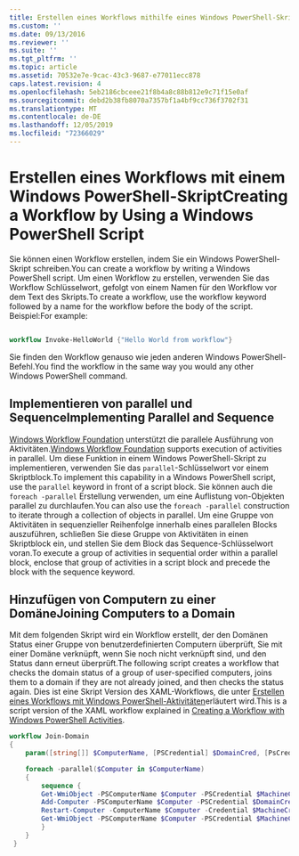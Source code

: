 ```yaml
---
title: Erstellen eines Workflows mithilfe eines Windows PowerShell-Skripts | Microsoft-Dokumentation
ms.custom: ''
ms.date: 09/13/2016
ms.reviewer: ''
ms.suite: ''
ms.tgt_pltfrm: ''
ms.topic: article
ms.assetid: 70532e7e-9cac-43c3-9687-e77011ecc878
caps.latest.revision: 4
ms.openlocfilehash: 5eb2186cbceee21f8b4a8c88b812e9c71f15e0af
ms.sourcegitcommit: debd2b38fb8070a7357bf1a4bf9cc736f3702f31
ms.translationtype: MT
ms.contentlocale: de-DE
ms.lasthandoff: 12/05/2019
ms.locfileid: "72366029"
---
```

# <a name="creating-a-workflow-by-using-a-windows-powershell-script"></a><span data-ttu-id="4eb10-102">Erstellen eines Workflows mit einem Windows PowerShell-Skript</span><span class="sxs-lookup"><span data-stu-id="4eb10-102">Creating a Workflow by Using a Windows PowerShell Script</span></span>

<span data-ttu-id="4eb10-103">Sie können einen Workflow erstellen, indem Sie ein Windows PowerShell-Skript schreiben.</span><span class="sxs-lookup"><span data-stu-id="4eb10-103">You can create a workflow by writing a Windows PowerShell script.</span></span> <span data-ttu-id="4eb10-104">Um einen Workflow zu erstellen, verwenden Sie das Workflow Schlüsselwort, gefolgt von einem Namen für den Workflow vor dem Text des Skripts.</span><span class="sxs-lookup"><span data-stu-id="4eb10-104">To create a workflow, use the workflow keyword followed by a name for the workflow before the body of the script.</span></span> <span data-ttu-id="4eb10-105">Beispiel:</span><span class="sxs-lookup"><span data-stu-id="4eb10-105">For example:</span></span>

```powershell

workflow Invoke-HelloWorld {"Hello World from workflow"}
```

<span data-ttu-id="4eb10-106">Sie finden den Workflow genauso wie jeden anderen Windows PowerShell-Befehl.</span><span class="sxs-lookup"><span data-stu-id="4eb10-106">You find the workflow in the same way you would any other Windows PowerShell command.</span></span>

## <a name="implementing-parallel-and-sequence"></a><span data-ttu-id="4eb10-107">Implementieren von parallel und Sequence</span><span class="sxs-lookup"><span data-stu-id="4eb10-107">Implementing Parallel and Sequence</span></span>

<span data-ttu-id="4eb10-108">[Windows Workflow Foundation](https://msdn.microsoft.com/en-us/library/ms735967.aspx) unterstützt die parallele Ausführung von Aktivitäten.</span><span class="sxs-lookup"><span data-stu-id="4eb10-108">[Windows Workflow Foundation](https://msdn.microsoft.com/en-us/library/ms735967.aspx) supports execution of activities in parallel.</span></span> <span data-ttu-id="4eb10-109">Um diese Funktion in einem Windows PowerShell-Skript zu implementieren, verwenden Sie das `parallel`-Schlüsselwort vor einem Skriptblock.</span><span class="sxs-lookup"><span data-stu-id="4eb10-109">To implement this capability in a Windows PowerShell script, use the `parallel` keyword in front of a script block.</span></span> <span data-ttu-id="4eb10-110">Sie können auch die `foreach -parallel` Erstellung verwenden, um eine Auflistung von-Objekten parallel zu durchlaufen.</span><span class="sxs-lookup"><span data-stu-id="4eb10-110">You can also use the `foreach -parallel` construction to iterate through a collection of objects in parallel.</span></span> <span data-ttu-id="4eb10-111">Um eine Gruppe von Aktivitäten in sequenzieller Reihenfolge innerhalb eines parallelen Blocks auszuführen, schließen Sie diese Gruppe von Aktivitäten in einen Skriptblock ein, und stellen Sie dem Block das Sequence-Schlüsselwort voran.</span><span class="sxs-lookup"><span data-stu-id="4eb10-111">To execute a group of activities in sequential order within a parallel block, enclose that group of activities in a script block and precede the block with the sequence keyword.</span></span>

## <a name="joining-computers-to-a-domain"></a><span data-ttu-id="4eb10-112">Hinzufügen von Computern zu einer Domäne</span><span class="sxs-lookup"><span data-stu-id="4eb10-112">Joining Computers to a Domain</span></span>

<span data-ttu-id="4eb10-113">Mit dem folgenden Skript wird ein Workflow erstellt, der den Domänen Status einer Gruppe von benutzerdefinierten Computern überprüft, Sie mit einer Domäne verknüpft, wenn Sie noch nicht verknüpft sind, und den Status dann erneut überprüft.</span><span class="sxs-lookup"><span data-stu-id="4eb10-113">The following script creates a workflow that checks the domain status of a group of user-specified computers, joins them to a domain if they are not already joined, and then checks the status again.</span></span> <span data-ttu-id="4eb10-114">Dies ist eine Skript Version des XAML-Workflows, die unter [Erstellen eines Workflows mit Windows PowerShell-Aktivitäten](./creating-a-workflow-with-windows-powershell-activities.md)erläutert wird.</span><span class="sxs-lookup"><span data-stu-id="4eb10-114">This is a script version of the XAML workflow explained in [Creating a Workflow with Windows PowerShell Activities](./creating-a-workflow-with-windows-powershell-activities.md).</span></span>

```powershell
workflow Join-Domain
{
    param([string[]] $ComputerName, [PSCredential] $DomainCred, [PsCredential] $MachineCred)

    foreach -parallel($Computer in $ComputerName)
    {
        sequence {
        Get-WmiObject -PSComputerName $Computer -PSCredential $MachineCred
        Add-Computer -PSComputerName $Computer -PSCredential $DomainCred
        Restart-Computer -ComputerName $Computer -Credential $MachineCred -For PowerShell -Force -Wait -PSComputerName ""
        Get-WmiObject -PSComputerName $Computer -PSCredential $MachineCred
        }
    }
 }

```